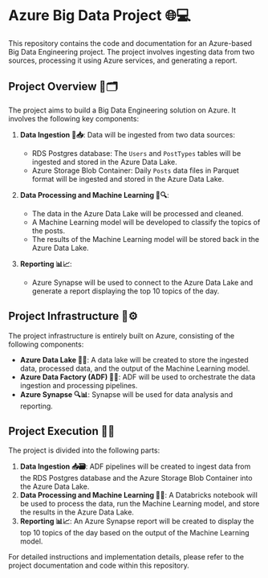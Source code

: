 # Azure Big Data Project 🌐💻

This repository contains the code and documentation for an Azure-based Big Data Engineering project. The project involves ingesting data from two sources, processing it using Azure services, and generating a report.

## Project Overview 🤖🗂️

The project aims to build a Big Data Engineering solution on Azure. It involves the following key components:

1. **Data Ingestion 🚚📥**: Data will be ingested from two data sources:
   - RDS Postgres database: The `Users` and `PostTypes` tables will be ingested and stored in the Azure Data Lake.
   - Azure Storage Blob Container: Daily `Posts` data files in Parquet format will be ingested and stored in the Azure Data Lake.

2. **Data Processing and Machine Learning 🧠🔍**:
   - The data in the Azure Data Lake will be processed and cleaned.
   - A Machine Learning model will be developed to classify the topics of the posts.
   - The results of the Machine Learning model will be stored back in the Azure Data Lake.

3. **Reporting 📊📈**:
   - Azure Synapse will be used to connect to the Azure Data Lake and generate a report displaying the top 10 topics of the day.

## Project Infrastructure 🏢⚙️

The project infrastructure is entirely built on Azure, consisting of the following components:

- **Azure Data Lake 🌊💾**: A data lake will be created to store the ingested data, processed data, and the output of the Machine Learning model.
- **Azure Data Factory (ADF) 🔧🤖**: ADF will be used to orchestrate the data ingestion and processing pipelines.
- **Azure Synapse 🔍📊**: Synapse will be used for data analysis and reporting.

## Project Execution 🚀🔬

The project is divided into the following parts:

1. **Data Ingestion 📥🗃️**: ADF pipelines will be created to ingest data from the RDS Postgres database and the Azure Storage Blob Container into the Azure Data Lake.
2. **Data Processing and Machine Learning 🧠🌐**: A Databricks notebook will be used to process the data, run the Machine Learning model, and store the results in the Azure Data Lake.
3. **Reporting 📊📈**: An Azure Synapse report will be created to display the top 10 topics of the day based on the output of the Machine Learning model.

For detailed instructions and implementation details, please refer to the project documentation and code within this repository.

